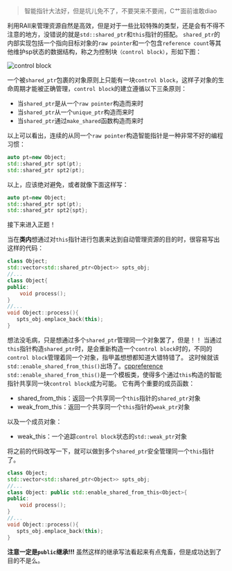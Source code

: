> 智能指针大法好，但是坑儿免不了，不要哭来不要闹，C艹面前谁敢diao

利用RAII来管理资源自然是高效，但是对于一些比较特殊的类型，还是会有不得不注意的地方，没错说的就是`std::shared_ptr`和`this`指针的搭配。
`shared_ptr`的内部实现包括一个指向目标对象的`raw pointer`和一个包含`reference count`等其他维护sp状态的数据结构，称之为控制块`（control block）`，形如下图：

![control block](http://img.blog.csdn.net/20171015102856657?watermark/2/text/aHR0cDovL2Jsb2cuY3Nkbi5uZXQvY3FrMDEwMA==/font/5a6L5L2T/fontsize/400/fill/I0JBQkFCMA==/dissolve/70/gravity/SouthEast)

一个被`shared_ptr`包裹的对象原则上只能有一块`control block`，这样子对象的生命周期才能被正确管理，`control block`的建立遵循以下三条原则：

- 当`shared_ptr`是从一个`raw pointer`构造而来时
- 当`shared_ptr`从一个`unique_ptr`构造而来时
- 当`shared_ptr`通过`make_shared`函数构造而来时

以上可以看出，连续的从同一个`raw pointer`构造智能指针是一种非常不好的编程习惯：
```cpp
auto pt=new Object;
std::shared_ptr spt(pt);
std::shared_ptr spt2(pt);
```
以上，应该绝对避免，或者就像下面这样写：
```cpp
auto pt=new Object;
std::shared_ptr spt(pt);
std::shared_ptr spt2{spt};
```
接下来进入正题！

当在**类内**想通过对`this`指针进行包裹来达到自动管理资源的目的时，很容易写出这样的代码：
```cpp
class Object;
std::vector<std::shared_ptr<Object>> spts_obj;
//...
class Object{
public:
	void process();
}
//...
void Object::process(){
   spts_obj.emplace_back(this);
}
```
想法没毛病，只是想通过多个`shared_ptr`管理同一个对象罢了，但是！！ 当通过`this`指针构造`shared_ptr`时，是会重新构造一个`control block`时的，不同的`control block`管理着同一个对象，指甲盖想想都知道大错特错了。
这时候就该`std::enable_shared_from_this()`出场了。[cppreference](http://en.cppreference.com/w/cpp/memory/enable_shared_from_this)
`std::enable_shared_from_this()`是一个模板类，使得多个通过`this`构造的智能指针共享同一块`control block`成为可能。
它有两个重要的成员函数：

- shared_from_this：返回一个共享同一个`this`指针的`shared_ptr`对象
- weak_from_this：返回一个共享同一个`this`指针的`weak_ptr`对象

以及一个成员对象：

 - weak_this：一个追踪`control block`状态的`std::weak_ptr`对象

将之前的代码改写一下，就可以做到多个`shared_ptr`安全管理同一个`this`指针了。
```cpp
class Object;
std::vector<std::shared_ptr<Object>> spts_obj;
//...
class Object: public std::enable_shared_from_this<Object>{
public:
	void process();
}
//...
void Object::process(){
   spts_obj.emplace_back(this);
}
```
**注意一定是`public`继承!!!**
虽然这样的继承写法看起来有点鬼畜，但是成功达到了目的不是么。
